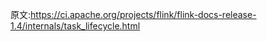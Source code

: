 






原文:https://ci.apache.org/projects/flink/flink-docs-release-1.4/internals/task_lifecycle.html
